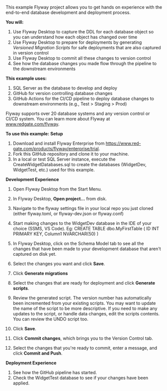 This example Flyway project allows you to get hands on experience with the end-to-end database development and deployment process.  

**You will:**
1. Use Flyway Desktop to capture the DDL for each database object so you can understand how each object has changed over time
2. Use Flyway Desktop to prepare for deployments by generating _Versioned Migration Scripts_ for safe deployments that are also captured in version control
3. Use Flyway Desktop to commit all these changes to version control
4. See how the database changes you made flow through the pipeline to the downstream environments  

**This example uses:**
1. SQL Server as the database to develop and deploy
2. GitHub for version controlling database changes
3. GitHub Actions for the CI/CD pipeline to deploy database changes to downstream environments (e.g., Test > Staging > Prod)

Flyway supports over 20 database systems and any version control or CI/CD system.  You can learn more about Flyway at www.redgate.com/flyway. 

**To use this example:**
**Setup**
1. Download and install Flyway Enterprise from https://www.red-gate.com/products/flyway/enterprise/trial.
2. Fork this GitHub repository and clone it to your machine.
3. In a local or test SQL Server instance, execute the CreateWidgetDatabases.sql to create the databases (WidgetDev, WidgetTest, etc.) used for this example.


**Development Experience**
1. Open Flyway Desktop from the Start Menu.
2. In Flyway Desktop, **Open project...** from disk.
3. Navigate to the flyway settings file in your local repo you just cloned (either flyway.toml, or flyway-dev.json or flyway.conf)
4. Start making changes to the WidgetDev database in the IDE of your choice (SSMS, VS Code).  Eg:
CREATE TABLE dbo.MyFirstTable
(
    ID	     INT PRIMARY KEY,
	  Column1  NVARCHAR(50)
)

5. In Flyway Desktop, click on the Schema Model tab to see all the changes that have been made to your development database that aren't captured on disk yet.
6. Select the changes you want and click **Save**.
7. Click **Generate migrations**
8. Select the changes that are ready for deployment and click **Generate scripts**.
9. Review the generated script.  The version number has automatically been incremented from your existing scripts.  You may want to update the name of the script to be more descriptive.  If you need to make any updates to the script, or handle data changes, edit the scripts contents. You can review the UNDO script too.
10. Click **Save**.
11. Click **Commit changes**, which brings you to the Version Control tab.
12. Select the changes that you're ready to commit, enter a message, and click **Commit and Push**.

**Deployment Experience**
1. See how the GitHub pipeline has started.
2. Check the WidgetTest database to see if your changes have been applied. 
